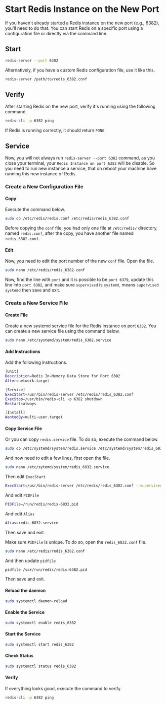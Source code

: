 # Start Redis Instance on the New Port
If you haven't already started a Redis instance on the new port (e.g., 6382), you'll need to do that. You can start Redis on a specific port using a configuration file or directly via the command line.

## Start
```bash
redis-server --port 6382
```

Alternatively, if you have a custom Redis configuration file, use it like this.
```bash
redis-server /path/to/redis_6382.conf
```

## Verify
After starting Redis on the new port, verify it's running using the following command.
```bash
redis-cli -p 6382 ping
```

If Redis is running correctly, it should return `PONG`.


## Service
Now, you will not always run `redis-server --port 6382` command, as you close your terminal, your `Redis Instance on port 6382` will be disable. So you need to run new instance a service, that on reboot your machine have running this new instance of Redis.

### Create a New Configuration File
#### Copy
Execute the command below.
```bash
sudo cp /etc/redis/redis.conf /etc/redis/redis_6382.conf
```

Before copying the `conf` file, you had only one file at `/etc/redis/` directory, named `redis.conf`, after the copy, you have another file named `redis_6382.conf`.

#### Edit
Now, you need to edit the port number of the new `conf` file. Open the file.
```bash
sudo nano /etc/redis/redis_6382.conf
```

Now, find the line with `port` and it is possible to be `port 6379`, update this line into `port 6382`, and make sure `supervised` is `systemd`, means `supervised systemd` then save and exit.

### Create a New Service File
#### Create File
Create a new systemd service file for the Redis instance on port `6382`. You can create a new service file using the command below.
```bash
sudo nano /etc/systemd/system/redis_6382.service
```

#### Add Instructions
Add the following instructions.
```bash
[Unit]
Description=Redis In-Memory Data Store for Port 6382
After=network.target

[Service]
ExecStart=/usr/bin/redis-server /etc/redis/redis_6382.conf
ExecStop=/usr/bin/redis-cli -p 6382 shutdown
Restart=always

[Install]
WantedBy=multi-user.target
```

#### Copy Service File
Or you can copy `redis.service` file. To do so, execute the command below.
```bash
sudo cp /etc/systemd/system/redis.service /etc/systemd/system/redis_6832.service
```
And now need to edit a few lines, first open the file.
```bash
sudo nano /etc/sytemd/system/redis_6832.service
```

Then edit `ExecStart`
```bash
ExecStart=/usr/bin/redis-server /etc/redis/redis_6382.conf --supervised systemd --daemonize no
```

And edit `PIDFile`
```bash
PIDFile=/run/redis/redis-6832.pid
```

And edit `Alias`
```bash
Alias=redis_6832.service
```

Then save and exit.


Make sure `PIDFile` is unique. To do so, open the `redis_6832.conf` file.
```bash
sudo nano /etc/redis/redis_6382.conf
```

And then update `pidfile`
```bash
pidfile /var/run/redis/redis-6382.pid
```

Then save and exit.

#### Reload the daemon
```bash
sudo systemctl daemon-reload
```

#### Enable the Service
```bash
sudo systemctl enable redis_6382
```

#### Start the Service
```bash
sudo systemctl start redis_6382
```

#### Check Status
```bash
sudo systemctl status redis_6382
```

#### Verify
If everything looks good, execute the command to verify.
```bash
redis-cli -p 6382 ping
```

